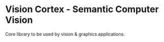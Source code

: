# Vision Cortex - Semantic Computer Vision

Core library to be used by vision & graphics applications.